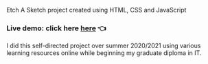 Etch A Sketch project created using HTML, CSS and JavaScript

<h3>
Live demo: click here <a href="https://jonathan653.github.io/etch-a-sketch/">here</a> 👈
</h3>

I did this self-directed project over summer 2020/2021 using various learning resources online while beginning my graduate diploma in IT.  

